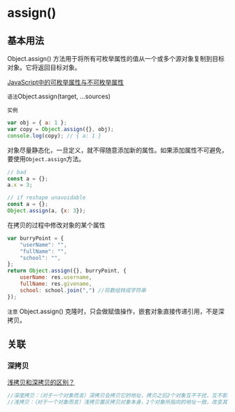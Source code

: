 # assign()

## 基本用法

Object.assign() 方法用于将所有可枚举属性的值从一个或多个源对象复制到目标对象。它将返回目标对象。

[JavaScript中的可枚举属性与不可枚举属性](https://www.cnblogs.com/kongxy/p/4618173.html)

`语法`Object.assign(target, ...sources)

`实例`

```javascript
var obj = { a: 1 };
var copy = Object.assign({}, obj);
console.log(copy); // { a: 1 }
```

对象尽量静态化，一旦定义，就不得随意添加新的属性。如果添加属性不可避免，要使用`Object.assign`方法。

```javascript
// bad
const a = {};
a.x = 3;

// if reshape unavoidable
const a = {};
Object.assign(a, {x: 3});
```

在拷贝的过程中修改对象的某个属性

```javascript
var burryPoint = {
    "userName": "",
    "fullName": "",
    "school": "",
};
return Object.assign({}, burryPoint, {
    userName: res.username,
    fullName: res.givename,
    school: school.join(",") //将数组转成字符串
});
```

`注意` Object.assign() 克隆时，只会做赋值操作，嵌套对象直接传递引用，不是深拷贝。

## 关联

### 深拷贝

[浅拷贝和深拷贝的区别？](https://www.cnblogs.com/always-chang/p/6107437.html)

```javascript
//深度拷贝：（对于一个对象而言）深拷贝会拷贝它的地址，拷贝之后2个对象互不干扰，互不影响；
//浅拷贝：（对于一个对象而言）浅拷贝置灰拷贝对象本身，2个对象所指向的地址一致，改变其中一个，另外一个对象也会改变
```
